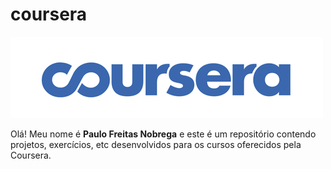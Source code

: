 # coursera
![image](images/coursera-logotipo.png)

Olá! Meu nome é **Paulo Freitas Nobrega** e este é um repositório contendo projetos, exercícios, etc desenvolvidos para os cursos oferecidos pela Coursera.